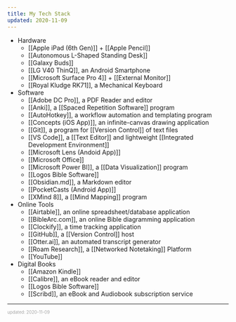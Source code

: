 ```yaml
---
title: My Tech Stack
updated: 2020-11-09
---
```


- Hardware
  - [[Apple iPad (6th Gen)]] + [[Apple Pencil]]
  - [[Autonomous L-Shaped Standing Desk]]
  - [[Galaxy Buds]]
  - [[LG V40 ThinQ]], an Android Smartphone
  - [[Microsoft Surface Pro 4]] + [[External Monitor]]
  - [[Royal Kludge RK71]], a Mechanical Keyboard
- Software
  - [[Adobe DC Pro]], a PDF Reader and editor
  - [[Anki]], a [[Spaced Repetition Software]] program
  - [[AutoHotkey]], a workflow automation and templating program
  - [[Concepts (iOS App)]], an infinite-canvas drawing application
  - [[Git]], a program for [[Version Control]] of text files
  - [[VS Code]], a [[Text Editor]] and lightweight [[Integrated Development Environment]]
  - [[Microsoft Lens (Andoid App)]]
  - [[Microsoft Office]]
  - [[Microsoft Power BI]], a [[Data Visualization]] program
  - [[Logos Bible Software]]
  - [[Obsidian.md]], a Markdown editor
  - [[PocketCasts (Android App)]]
  - [[XMind 8]], a [[Mind Mapping]] program
- Online Tools
  - [[Airtable]], an online spreadsheet/database application
  - [[BibleArc.com]], an online Bible diagramming application
  - [[Clockify]], a time tracking application
  - [[GitHub]], a [[Version Control]] host
  - [[Otter.ai]], an automated transcript generator
  - [[Roam Research]], a [[Networked Notetaking]] Platform
  - [[YouTube]]
- Digital Books
  - [[Amazon Kindle]]
  - [[Calibre]], an eBook reader and editor
  - [[Logos Bible Software]]
  - [[Scribd]], an eBook and Audiobook subscription service

---

<sup><sub><font color="#a6a6a6">updated: 2020-11-09</font></sub></sup>
